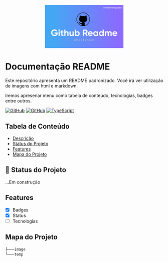 <p width="100%" align="center">
    <img src="./image/logo.png" alt="logo" width="250px">
</p>

# Documentação README

<p id="descricao" align="justify">
Este repositório apresenta um README padronizado. Você irá ver utilização de imagens com html e markdown.

Iremos apresenar menu como tabela de conteúdo, tecnologias, badges entre outros.
</p>

[![GitHub](https://img.shields.io/badge/--181717?logo=github&logoColor=ffffff)](https://github.com/) [![GitHub](https://badgen.net/badge/icon/github?icon=github&label)](https://github.com) [![TypeScript](https://img.shields.io/badge/--3178C6?logo=typescript&logoColor=ffffff)](https://www.typescriptlang.org/)


## Tabela de Conteúdo

<ul>
    <li><a  href="#descricao">Descrição</a></li>
    <li><a href="#status">Status do Projeto</a></li>
    <li><a href="#features">Features</a></li>
    <li><a href="#mapa">Mapa do Projeto</a></li>
</ul>

## :rocket: Status do Projeto
<p id="status">
    ...Em construção
</P>

<p id="features"></p>

## Features
- [X] Badges
- [X] Status
- [ ] Tecnologias

<p id="mapa"></p>
 
## Mapa do Projeto
 
```.
├───image       
└───temp        
```
